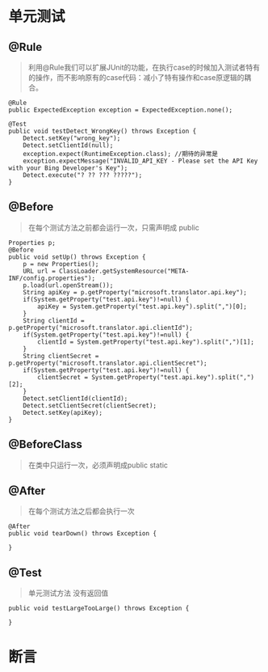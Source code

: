 # 单元测试
## @Rule 
> 利用@Rule我们可以扩展JUnit的功能，在执行case的时候加入测试者特有的操作，而不影响原有的case代码：减小了特有操作和case原逻辑的耦合。

    @Rule
    public ExpectedException exception = ExpectedException.none();
    
    @Test
    public void testDetect_WrongKey() throws Exception {
        Detect.setKey("wrong_key");
        Detect.setClientId(null);
        exception.expect(RuntimeException.class); //期待的异常是
        exception.expectMessage("INVALID_API_KEY - Please set the API Key with your Bing Developer's Key");
        Detect.execute("? ?? ??? ?????");
    }

## @Before
> 在每个测试方法之前都会运行一次，只需声明成 public

    Properties p;
    @Before
    public void setUp() throws Exception {
        p = new Properties();
        URL url = ClassLoader.getSystemResource("META-INF/config.properties");
        p.load(url.openStream());
        String apiKey = p.getProperty("microsoft.translator.api.key");
        if(System.getProperty("test.api.key")!=null) {
            apiKey = System.getProperty("test.api.key").split(",")[0];
        }
        String clientId = p.getProperty("microsoft.translator.api.clientId");
        if(System.getProperty("test.api.key")!=null) {
            clientId = System.getProperty("test.api.key").split(",")[1];
        }
        String clientSecret = p.getProperty("microsoft.translator.api.clientSecret");
        if(System.getProperty("test.api.key")!=null) {
            clientSecret = System.getProperty("test.api.key").split(",")[2];
        }
        Detect.setClientId(clientId);
        Detect.setClientSecret(clientSecret);
        Detect.setKey(apiKey);
    }

## @BeforeClass
> 在类中只运行一次，必须声明成public static

## @After
> 在每个测试方法之后都会执行一次

    @After
    public void tearDown() throws Exception {
    
    }
    
## @Test
> 单元测试方法 没有返回值

    public void testLargeTooLarge() throws Exception {
        
    }

# 断言

